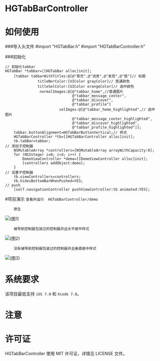 HGTabBarController
==============
如何使用
==============
###导入头文件
	#import "HGTabBar.h"
	#import "HGTabBarController.h"

###初始化
```
// 初始化tabbar
HGTabBar *tabbar=[[HGTabBar alloc]init];
    [tabbar tabbarWithTitles:@[@"首页",@"消息",@"发现",@"我"]// 标题
               titleNorColor:[UIColor grayColor]// 普通颜色
               titleSelColor:[UIColor orangeColor]// 选中颜色
                normalImages:@[@"tabbar_home",//普通图片
                               @"tabbar_message_center",
                               @"tabbar_discover",
                               @"tabbar_profile"]
                         selImges:@[@"tabbar_home_highlighted",// 选中图片
                               @"tabbar_message_center_highlighted",
                               @"tabbar_discover_highlighted",
                               @"tabbar_profile_highlighted"]];
    tabbar.buttonAlignment=HGTabBarButtonVertical;// 样式
    HGTabBarController *tb=[[HGTabBarController alloc]init];
    tb.tabBar=tabbar;
// 添加子控制器    
    NSMutableArray *controllers=[NSMutableArray arrayWithCapacity:0];
    for (NSInteger i=0; i<4; i++) {
        DemoViewController *demo=[[DemoViewController alloc]init];
        [controllers addObject:demo];
    }
// 设置子控制器   
    tb.viewControllers=controllers;
    tb.hidesBottomBarWhenPushed=YES;
// push    
    [self.navigationController pushViewController:tb animated:YES];	
```

#项目演示
`查看并运行 	HGTabBarController/demo`

```
	原生
```
![(图1)](http://images.cnblogs.com/cnblogs_com/zhahao/843050/o_HGTabBarController-1.png)

```
	被导航控制器包装过的控制器并且水平居中样式
```

![(图2)](http://images.cnblogs.com/cnblogs_com/zhahao/843050/o_HGTabBarController-2.png)

```
	没有被导航控制器包装过的控制器并且垂直居中样式
```

![(图3)](http://images.cnblogs.com/cnblogs_com/zhahao/843050/o_HGTabBarController-3.png)

系统要求
==============
该项目最低支持 `iOS 7.0` 和 `Xcode 7.0`。


注意
==============


许可证
==============
HGTabBarController 使用 MIT 许可证，详情见 LICENSE 文件。